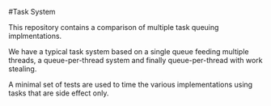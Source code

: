 #Task System

This repository contains a comparison of multiple task queuing implmentations.

We have a typical task system based on a single queue feeding multiple threads, a queue-per-thread system and finally queue-per-thread with work stealing.

A minimal set of tests are used to time the various implementations using tasks that are side effect only.

